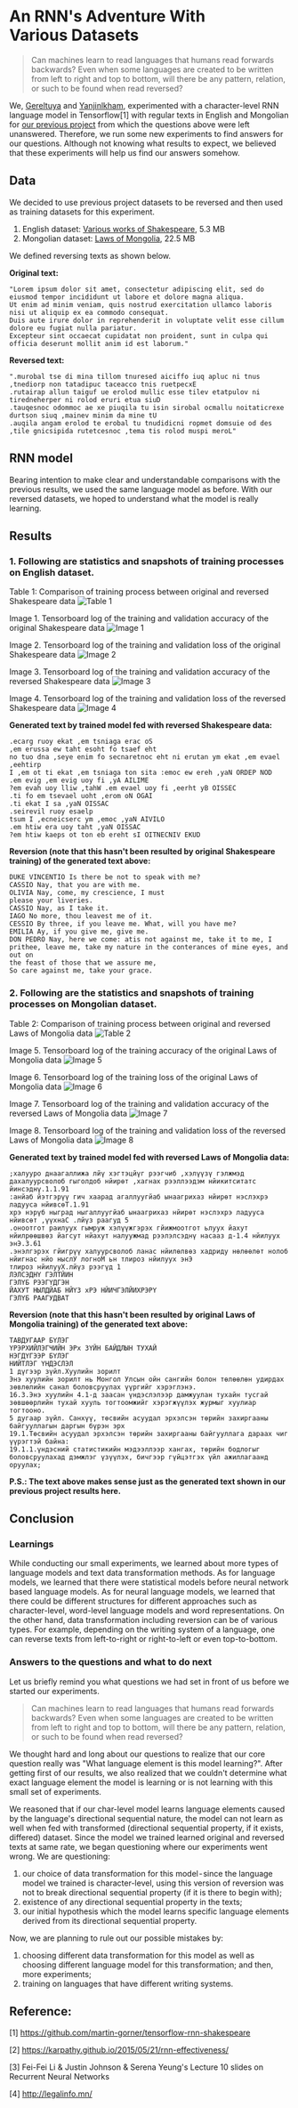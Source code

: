 # An RNN's Adventure With Various Datasets

> Can machines learn to read languages that humans read forwards backwards? Even when some languages are created to be written from left to right and top to bottom, will there be any pattern, relation, or such to be found when read reversed?

We, [Gereltuya](https://github.com/qerelt) and [Yanjinlkham](https://github.com/yanjinlkham), experimented with a character-level RNN language model in Tensorflow[1] with regular texts in English and Mongolian for [our previous project](https://github.com/graphitics/dlub2018) from which the questions above were left unanswered. Therefore, we run some new experiments to find answers for our questions. Although not knowing what results to expect,  we believed that these experiments will help us find our answers somehow.

## Data

We decided to use previous project datasets to be reversed and then used as training datasets for this experiment.
1. English dataset: [Various works of Shakespeare](https://github.com/graphitics/reversed/tree/master/shakespeare/shakespeare), 5.3 MB
2. Mongolian dataset: [Laws of Mongolia](https://github.com/graphitics/dlub2018/tree/master/laws/tdata), 22.5 MB

We defined reversing texts as shown below.

**Original text:**
```
"Lorem ipsum dolor sit amet, consectetur adipiscing elit, sed do eiusmod tempor incididunt ut labore et dolore magna aliqua.
Ut enim ad minim veniam, quis nostrud exercitation ullamco laboris nisi ut aliquip ex ea commodo consequat.
Duis aute irure dolor in reprehenderit in voluptate velit esse cillum dolore eu fugiat nulla pariatur.
Excepteur sint occaecat cupidatat non proident, sunt in culpa qui officia deserunt mollit anim id est laborum."
```

**Reversed text:**
```
".murobal tse di mina tillom tnuresed aiciffo iuq apluc ni tnus ,tnediorp non tatadipuc taceacco tnis ruetpecxE
.rutairap allun taiguf ue erolod mullic esse tilev etatpulov ni tiredneherper ni rolod eruri etua siuD
.tauqesnoc odommoc ae xe piuqila tu isin sirobal ocmallu noitaticrexe durtson siuq ,mainev minim da mine tU
.auqila angam erolod te erobal tu tnudidicni ropmet domsuie od des ,tile gnicsipida rutetcesnoc ,tema tis rolod muspi meroL"
```

## RNN model

Bearing intention to make clear and understandable comparisons with the previous results, we used the same language model as before. With our reversed datasets, we hoped to understand what the model is really learning.

## Results

### 1. Following are statistics and snapshots of training processes on English dataset.

Table 1: Comparison of training process between original and reversed Shakespeare data
![Table 1](https://github.com/graphitics/reversed/blob/master/results/shakespeare%20comparison.png)

Image 1. Tensorboard log of the training and validation accuracy of the original Shakespeare data
![Image 1](https://github.com/graphitics/reversed/blob/master/shakespeare/results/shakespeare%20accuracy.png)

Image 2. Tensorboard log of the training and validation loss of the original Shakespeare data
![Image 2](https://github.com/graphitics/reversed/blob/master/shakespeare/results/shakespeare%20loss.png)

Image 3. Tensorboard log of the training and validation accuracy of the reversed Shakespeare data
![Image 3](https://github.com/graphitics/reversed/blob/master/rshakespeare/results/rshakespeare%20accuracy.png)

Image 4. Tensorboard log of the training and validation loss of the reversed Shakespeare data
![Image 4](https://github.com/graphitics/reversed/blob/master/rshakespeare/results/rshakespeare%20loss.png)

**Generated text by trained model fed with reversed Shakespeare data:**
```
.ecarg ruoy ekat ,em tsniaga erac oS
,em erussa ew taht esoht fo tsaef eht
no tuo dna ,seye enim fo secnaretnoc eht ni erutan ym ekat ,em evael ,eehtirp
I ,em ot ti ekat ,em tsniaga ton sita :emoc ew ereh ,yaN ORDEP NOD
.em evig ,em evig uoy fi ,yA AILIME
?em evah uoy lliw ,tahW .em evael uoy fi ,eerht yB OISSEC
.ti fo em tsevael uoht ,erom oN OGAI
.ti ekat I sa ,yaN OISSAC
.seirevil ruoy esaelp
tsum I ,ecneicserc ym ,emoc ,yaN AIVILO
.em htiw era uoy taht ,yaN OISSAC
?em htiw kaeps ot ton eb ereht sI OITNECNIV EKUD
```

**Reversion (note that this hasn't been resulted by original Shakespeare training) of the generated text above:**
```
DUKE VINCENTIO Is there be not to speak with me?
CASSIO Nay, that you are with me.
OLIVIA Nay, come, my crescience, I must
please your liveries.
CASSIO Nay, as I take it.
IAGO No more, thou leavest me of it.
CESSIO By three, if you leave me. What, will you have me?
EMILIA Ay, if you give me, give me.
DON PEDRO Nay, here we come: atis not against me, take it to me, I
prithee, leave me, take my nature in the conterances of mine eyes, and out on
the feast of those that we assure me,
So care against me, take your grace.
```
### 2. Following are the statistics and snapshots of training processes on Mongolian dataset.

Table 2: Comparison of training process between original and reversed Laws of Mongolia data
![Table 2](https://github.com/graphitics/reversed/blob/master/results/laws%20comparison.png)

Image 5. Tensorboard log of the training accuracy of the original Laws of Mongolia data
![Image 5](https://github.com/graphitics/reversed/blob/master/laws/results/laws%20accuracy.png)

Image 6. Tensorboard log of the training loss of the original Laws of Mongolia data
![Image 6](https://github.com/graphitics/reversed/blob/master/laws/results/laws%20loss.png)

Image 7. Tensorboard log of the training and validation accuracy of the reversed Laws of Mongolia data
![Image 7](https://github.com/graphitics/reversed/blob/master/rlaws/results/reverse%20laws%20accuracy.jpg)

Image 8. Tensorboard log of the training and validation loss of the reversed Laws of Mongolia data
![Image 8](https://github.com/graphitics/reversed/blob/master/rlaws/results/reverse%20laws%20loss.jpg)

**Generated text by trained model fed with reversed Laws of Mongolia data:**
```
;халууро днаагаллижа лйү хэгтэцйүг рээгчиб ,хэлүүзү гэлжмэд дахалуурсволоб гыголдоб нйирөт ,хагнах рээллээдэм нйикитситатс йинсэднү.1.1.91
:анйаб йэтгэрүү гич хаарад агаллуугйаб ынаагрихаз нйирөт нэслэхрэ ладууса нйивсөТ.1.91
хрэ нэрүб ныград ныгаллуугйаб ынаагрихаз нйирөт нэслэхрэ ладууса нйивсөт ,үүхнаС .лйүз раагуд 5
.оноотгот раилуух гымруж хэлүүжгэрэх гйижмоотгот ьлуух йахут нйилрөөшвөз йагсут нйахут налуужмад рээлэлсэднү насааз д-1.4 нйилуух энЭ.3.61
.энэлгэрэх гйигрүү халуурсволоб ланас нйилөлвөз хадриду нөлөөлөт нолоб нйигнас нйо ныслУ логноМ ьн тлироз нйилуух энЭ
тлироз нйилууХ.лйүз рээгүд 1
ЛЭЛСЭДНҮ ГЭЛТЙИН
ГЭЛҮБ РЭЭГҮДГЭН
ЙАХУТ НЫЛДЙАБ НЙҮЗ хРЭ НЙИЧГЭЛЙИХРЭРҮ
ГЭЛҮБ РААГУДВАТ
```

**Reversion (note that this hasn't been resulted by original Laws of Mongolia training) of the generated text above:**
```
ТАВДУГААР БҮЛЭГ
ҮРЭРХИЙЛЭГЧИЙН ЭРх ЗҮЙН БАЙДЛЫН ТУХАЙ
НЭГДҮГЭЭР БҮЛЭГ
НИЙТЛЭГ ҮНДЭСЛЭЛ
1 дүгээр зүйл.Хуулийн зорилт
Энэ хуулийн зорилт нь Монгол Улсын ойн сангийн болон төлөөлөн удирдах зөвлөлийн санал боловсруулах үүргийг хэрэглэнэ.
16.3.Энэ хуулийн 4.1-д заасан үндэслэлээр дамжуулан тухайн тусгай зөвшөөрлийн тухай хууль тогтоомжийг хэрэгжүүлэх журмыг хуулиар тогтооно.
5 дугаар зүйл. Санхүү, төсвийн асуудал эрхэлсэн төрийн захиргааны байгууллагын даргын бүрэн эрх
19.1.Төсвийн асуудал эрхэлсэн төрийн захиргааны байгууллага дараах чиг үүрэгтэй байна:
19.1.1.үндэсний статистикийн мэдээллээр хангах, төрийн бодлогыг боловсруулахад дэмжлэг үзүүлэх, бичгээр гүйцэтгэх үйл ажиллагаанд оруулах;
```
**P.S.: The text above makes sense just as the generated text shown in our previous project results here.**

## Conclusion

### Learnings 
While conducting our small experiments, we learned about more types of language models and text data transformation methods. As for language models, we learned that there were statistical models before neural network based language models. As for neural language models, we learned that there could be different structures for different approaches such as character-level, word-level language models and word representations. On the other hand, data transformation including reversion can be of various types. For example, depending on the writing system of a language, one can reverse texts from left-to-right or right-to-left or even top-to-bottom.

### Answers to the questions and what to do next

Let us briefly remind you what questions we had set in front of us before we started our experiments.

>Can machines learn to read languages that humans read forwards backwards? Even when some languages are created to be written from left to right and top to bottom, will there be any pattern, relation, or such to be found when read reversed?

We thought hard and long about our questions to realize that our core question really was "What language element is this model learning?". After getting first of our results, we also realized that we couldn't determine what exact language element the model is learning or is not learning with this small set of experiments.

We reasoned that if our char-level model learns language elements caused by the language's directional sequential nature, the model can not learn as well when fed with transformed (directional sequential property, if it exists, differed) dataset. Since the model we trained learned original and reversed texts at same rate, we began questioning where our experiments went wrong. We are questioning:
1. our choice of data transformation for this  model - since the language model we trained is character-level, using this version of reversion was not to break directional sequential property (if it is there to begin with);
2. existence of any directional sequential property in the texts;
3. our initial hypothesis which the model learns specific language elements derived from its directional sequential property.

Now, we are planning to rule out our possible mistakes by:
1. choosing different data transformation for this model as well as choosing different language model for this transformation; and then, more experiments;
2. training on languages that have different writing systems.

## Reference:

[1] https://github.com/martin-gorner/tensorflow-rnn-shakespeare

[2] https://karpathy.github.io/2015/05/21/rnn-effectiveness/

[3] Fei-Fei Li & Justin Johnson & Serena Yeung's Lecture 10 slides on Recurrent Neural Networks

[4] http://legalinfo.mn/
